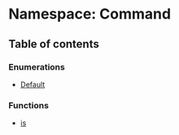 # Namespace: Command

## Table of contents

### Enumerations

* [Default](/en/auto-docs/free-layout-editor/enums/Command.Default.md)

### Functions

* [is](/en/auto-docs/free-layout-editor/functions/Command.is.md)
